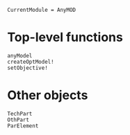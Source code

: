 ```@meta
CurrentModule = AnyMOD
```

# Top-level functions

```@docs
anyModel
createOptModel!
setObjective!
```


# Other objects

```@docs
TechPart
OthPart
ParElement
```
